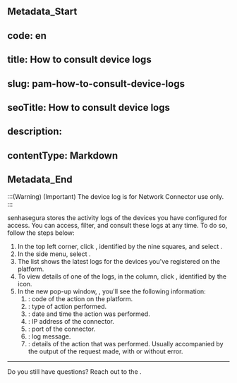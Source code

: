 ## Metadata_Start 
## code: en
## title: How to consult device logs 
## slug: pam-how-to-consult-device-logs 
## seoTitle: How to consult device logs 
## description:  
## contentType: Markdown 
## Metadata_End
:::(Warning) (Important)
The device log is for Network Connector use only.
:::

senhasegura stores the activity logs of the devices you have configured for access. You can access, filter, and consult these logs at any time. To do so, follow the steps below:

1. In the top left corner, click , identified by the nine squares, and select .
2. In the side menu, select .
3. The list shows the latest logs for the devices you've registered on the platform.
4. To view details of one of the logs, in the  column, click , identified by the  icon.
5. In the new pop-up window, , you'll see the following information:
    1. : code of the action on the platform.
    2. : type of action performed.
    3. : date and time the action was performed.
    4. : IP address of the connector.
    5. : port of the connector.
    6. : log message.
    7. : details of the action that was performed. Usually accompanied by the output of the request made, with or without error.

---

Do you still have questions? Reach out to the .